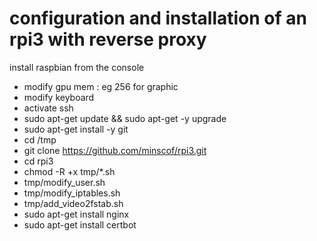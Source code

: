 # configuration and installation of an rpi3 with reverse proxy

install raspbian
from the console
- modify gpu mem : eg 256 for graphic
- modify keyboard
- activate ssh
- sudo apt-get update && sudo apt-get -y upgrade
- sudo apt-get install -y git
- cd /tmp
- git clone https://github.com/minscof/rpi3.git
- cd rpi3
- chmod -R +x tmp/*.sh
- tmp/modify_user.sh
- tmp/modify_iptables.sh
- tmp/add_video2fstab.sh
- sudo apt-get install nginx
- sudo apt-get install certbot


